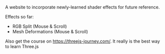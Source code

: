 A website to incorporate newly-learned shader effects for future reference.

Effects so far:
- RGB Split (Mouse & Scroll)
- Mesh Deformations (Mouse & Scroll)

Also get the course on https://threejs-journey.com/.
It really is the best way to learn Three.js